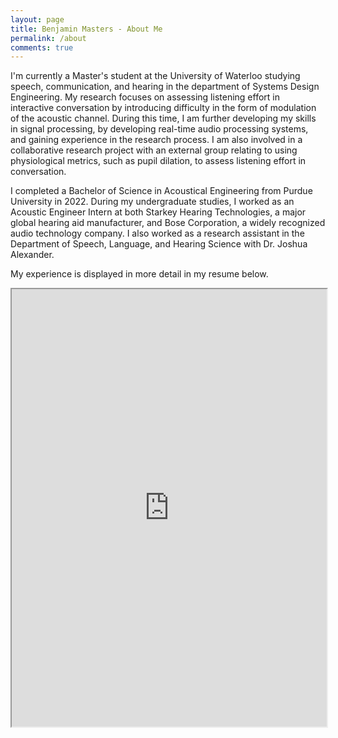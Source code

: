 ```yaml
---
layout: page
title: Benjamin Masters - About Me
permalink: /about
comments: true
---
```


<div class="row justify-content-between">
<div class="col-md-8 pr-5">

<p>I'm currently a Master's student at the University of Waterloo studying speech, communication, and hearing in the department of Systems Design Engineering. My research focuses on assessing listening effort in interactive conversation by introducing difficulty in the form of modulation of the acoustic channel. During this time, I am further developing my skills in signal processing, by developing real-time audio processing systems, and gaining experience in the research process. I am also involved in a collaborative research project with an external group relating to using physiological metrics, such as pupil dilation, to assess listening effort in conversation.</p>

<p>I completed a Bachelor of Science in Acoustical Engineering from Purdue University in 2022. During my undergraduate studies, I worked as an Acoustic Engineer Intern at both Starkey Hearing Technologies, a major global hearing aid manufacturer, and Bose Corporation, a widely recognized audio technology company. I also worked as a research assistant in the Department of Speech, Language, and Hearing Science with Dr. Joshua Alexander.</p>

<p>My experience is displayed in more detail in my resume below.</p>

<iframe src="https://bpmasters.me/assets/pdf/resume.pdf#view=FitW" style="max-height:1000px;max-width:800px" width="100%" height="700px" allow="autoplay"></iframe>

</div>
</div>
